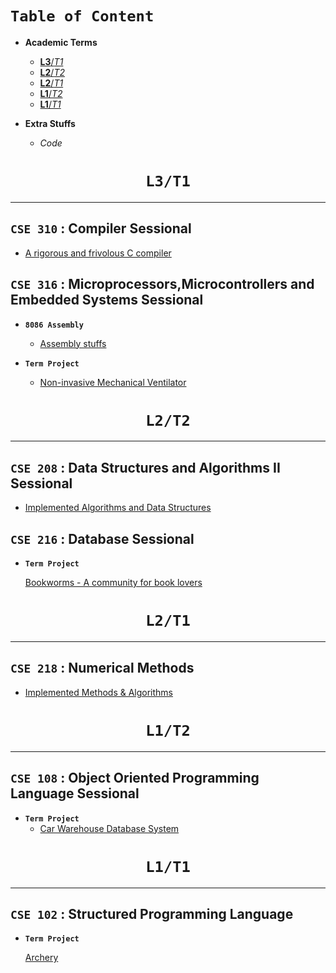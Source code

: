 # **`Table of Content`**

- **Academic Terms**
  - [**L3**/*T1*](#cse-310--Compiler-sessional)
  - [**L2**/*T2*](#cse-208--data-structures-and-algorithms-ii-sessional)
  - [**L2**/*T1*](#cse-218--Numerical-Methods)
  - [**L1**/*T2*](#cse-108--object-oriented-programming-language-sessional)
  - [**L1**/*T1*](#cse-102--structured-programming-language-sessional)

- **Extra Stuffs** 
  - *Code*

<h1 align="center"> <b> <code> L3/T1 </code> </b> </h1>
<hr/>

## **`CSE 310` : Compiler Sessional**

- [A rigorous and frivolous C compiler](https://github.com/RownokRatul/C_compiler_CSE310)

## **`CSE 316` : Microprocessors,Microcontrollers and Embedded Systems Sessional**
- **`8086 Assembly`**
  - [Assembly stuffs](https://github.com/RownokRatul/8086_assembly_stuff_CSE316)

- **`Term Project`**
  - [Non-invasive Mechanical Ventilator](https://github.com/TokiTahmid64/NON-INVASIVE-MECHANICAL-VENTILATOR)

<h1 align="center"> <b> <code> L2/T2 </code> </b> </h1>
<hr/>

## **`CSE 208` : Data Structures and Algorithms II Sessional**

- [Implemented Algorithms and Data Structures](https://github.com/RownokRatul/DataStructures_Algorithms_codeLibrary)

## **`CSE 216` : Database Sessional**

- **`Term Project`**

  [Bookworms - A community for book lovers](https://github.com/RownokRatul/BookWorms_L2_T2_TermProject)


<h1 align="center"> <b> <code> L2/T1 </code> </b> </h1>
<hr/>

## **`CSE 218` :  Numerical Methods**

- [Implemented Methods & Algorithms](https://github.com/RownokRatul/numerical_methods_CSE218)

<h1 align="center"> <b> <code> L1/T2 </code> </b> </h1>
<hr/>

## **`CSE 108` : Object Oriented Programming Language Sessional**

- **`Term Project`**
  - [Car Warehouse Database System](https://github.com/RownokRatul/CarWareHouseDatabaseSystem_L1_T2_termProject)


<h1 align="center"> <b> <code> L1/T1 </code> </b> </h1>
<hr/>

## **`CSE 102` : Structured Programming Language** 
- **`Term Project`** 
  
  [Archery](https://github.com/RownokRatul/Archery_L1_T1_termProject)
